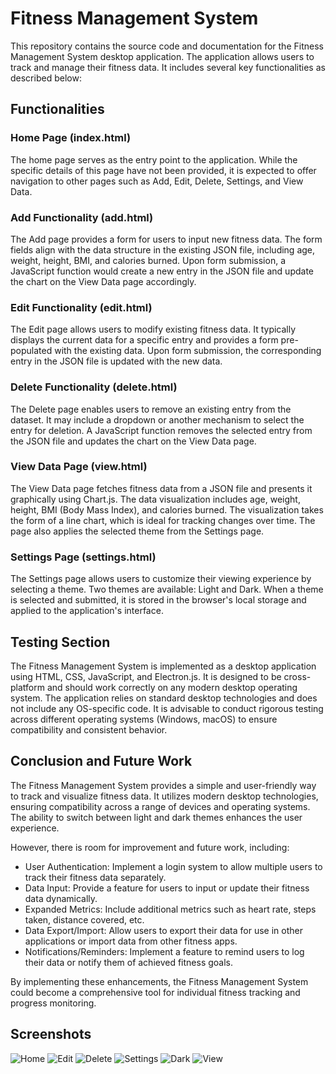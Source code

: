 # Fitness Management System

This repository contains the source code and documentation for the Fitness Management System desktop application. The application allows users to track and manage their fitness data. It includes several key functionalities as described below:

## Functionalities

### Home Page (index.html)
The home page serves as the entry point to the application. While the specific details of this page have not been provided, it is expected to offer navigation to other pages such as Add, Edit, Delete, Settings, and View Data.

### Add Functionality (add.html)
The Add page provides a form for users to input new fitness data. The form fields align with the data structure in the existing JSON file, including age, weight, height, BMI, and calories burned. Upon form submission, a JavaScript function would create a new entry in the JSON file and update the chart on the View Data page accordingly.

### Edit Functionality (edit.html)
The Edit page allows users to modify existing fitness data. It typically displays the current data for a specific entry and provides a form pre-populated with the existing data. Upon form submission, the corresponding entry in the JSON file is updated with the new data.

### Delete Functionality (delete.html)
The Delete page enables users to remove an existing entry from the dataset. It may include a dropdown or another mechanism to select the entry for deletion. A JavaScript function removes the selected entry from the JSON file and updates the chart on the View Data page.

### View Data Page (view.html)
The View Data page fetches fitness data from a JSON file and presents it graphically using Chart.js. The data visualization includes age, weight, height, BMI (Body Mass Index), and calories burned. The visualization takes the form of a line chart, which is ideal for tracking changes over time. The page also applies the selected theme from the Settings page.

### Settings Page (settings.html)
The Settings page allows users to customize their viewing experience by selecting a theme. Two themes are available: Light and Dark. When a theme is selected and submitted, it is stored in the browser's local storage and applied to the application's interface.

## Testing Section

The Fitness Management System is implemented as a desktop application using HTML, CSS, JavaScript, and Electron.js. It is designed to be cross-platform and should work correctly on any modern desktop operating system. The application relies on standard desktop technologies and does not include any OS-specific code. It is advisable to conduct rigorous testing across different operating systems (Windows, macOS) to ensure compatibility and consistent behavior.

## Conclusion and Future Work

The Fitness Management System provides a simple and user-friendly way to track and visualize fitness data. It utilizes modern desktop technologies, ensuring compatibility across a range of devices and operating systems. The ability to switch between light and dark themes enhances the user experience.

However, there is room for improvement and future work, including:

- User Authentication: Implement a login system to allow multiple users to track their fitness data separately.
- Data Input: Provide a feature for users to input or update their fitness data dynamically.
- Expanded Metrics: Include additional metrics such as heart rate, steps taken, distance covered, etc.
- Data Export/Import: Allow users to export their data for use in other applications or import data from other fitness apps.
- Notifications/Reminders: Implement a feature to remind users to log their data or notify them of achieved fitness goals.

By implementing these enhancements, the Fitness Management System could become a comprehensive tool for individual fitness tracking and progress monitoring.

## Screenshots

![Home](images/Screenshot%202023-05-21%20at%202.57.17%20PM.png)
![Edit](images/Screenshot%202023-05-21%20at%202.57.25%20PM.png)
![Delete](images/Screenshot%202023-05-21%20at%202.57.46%20PM.png)
![Settings](images/Screenshot%202023-05-21%20at%202.57.53%20PM.png)
![Dark](images/Screenshot%202023-05-21%20at%202.58.00%20PM.png)
![View](images/Screenshot%202023-05-21%20at%204.05.21%20PM.png)



